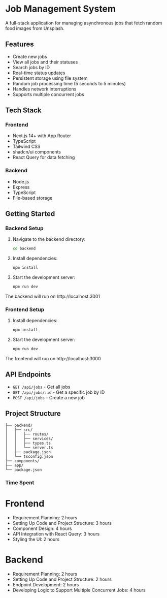 # Job Management System

A full-stack application for managing asynchronous jobs that fetch random food images from Unsplash.

## Features

- Create new jobs
- View all jobs and their statuses
- Search jobs by ID
- Real-time status updates
- Persistent storage using file system
- Random job processing time (5 seconds to 5 minutes)
- Handles network interruptions
- Supports multiple concurrent jobs

## Tech Stack

### Frontend
- Next.js 14+ with App Router
- TypeScript
- Tailwind CSS
- shadcn/ui components
- React Query for data fetching

### Backend
- Node.js
- Express
- TypeScript
- File-based storage

## Getting Started

### Backend Setup

1. Navigate to the backend directory:
   ```bash
   cd backend
   ```

2. Install dependencies:
   ```bash
   npm install
   ```

3. Start the development server:
   ```bash
   npm run dev
   ```

The backend will run on http://localhost:3001

### Frontend Setup

1. Install dependencies:
   ```bash
   npm install
   ```

2. Start the development server:
   ```bash
   npm run dev
   ```

The frontend will run on http://localhost:3000

## API Endpoints

- `GET /api/jobs` - Get all jobs
- `GET /api/jobs/:id` - Get a specific job by ID
- `POST /api/jobs` - Create a new job

## Project Structure

```
├── backend/
│   ├── src/
│   │   ├── routes/
│   │   ├── services/
│   │   ├── types.ts
│   │   └── server.ts
│   ├── package.json
│   └── tsconfig.json
├── components/
├── app/
└── package.json
```
 ### Time Spent
 # Frontend
 - Requirement Planning: 2 hours
 - Setting Up Code and Project Structure: 3 hours
 - Component Design: 4 hours
 - API Integration with React Query: 3 hours
 - Styling the UI: 2 hours
 
 # Backend
 - Requirement Planning: 2 hours
 - Setting Up Code and Project Structure: 2 hours
 - Endpoint Development: 2 hours
 - Developing Logic to Support Multiple Concurrent Jobs: 4 hours